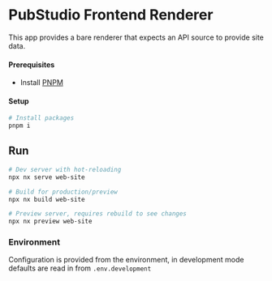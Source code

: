 # PubStudio Frontend Renderer

This app provides a bare renderer that expects an API source to provide site data.

#### Prerequisites

- Install [PNPM](https://pnpm.io/)

#### Setup

```bash
# Install packages
pnpm i
```

## Run

```bash
# Dev server with hot-reloading
npx nx serve web-site

# Build for production/preview
npx nx build web-site

# Preview server, requires rebuild to see changes
npx nx preview web-site
```

### Environment

Configuration is provided from the environment, in development mode defaults are read in from `.env.development`
